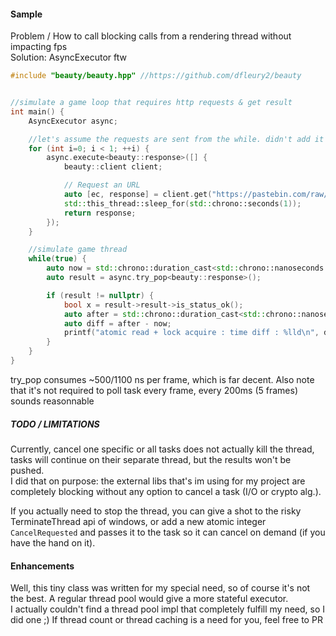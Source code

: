 #### Sample

Problem / How to call blocking calls from a rendering thread without impacting fps  
Solution: AsyncExecutor ftw

```cpp
#include "beauty/beauty.hpp" //https://github.com/dfleury2/beauty


//simulate a game loop that requires http requests & get result
int main() { 
    AsyncExecutor async;

	//let's assume the requests are sent from the while. didn't add it on purpose for benchmarking
    for (int i=0; i < 1; ++i) {
        async.execute<beauty::response>([] {
            beauty::client client;

            // Request an URL
            auto [ec, response] = client.get("https://pastebin.com/raw/Q6n031Cn");
            std::this_thread::sleep_for(std::chrono::seconds(1));
            return response;
        });
    }

	//simulate game thread
    while(true) {
        auto now = std::chrono::duration_cast<std::chrono::nanoseconds >(std::chrono::high_resolution_clock::now().time_since_epoch()).count();
        auto result = async.try_pop<beauty::response>();

        if (result != nullptr) {
            bool x = result->result->is_status_ok();
            auto after = std::chrono::duration_cast<std::chrono::nanoseconds>(std::chrono::high_resolution_clock::now().time_since_epoch()).count();
            auto diff = after - now;
            printf("atomic read + lock acquire : time diff : %lld\n", diff);
        }
    }
}
```
 
try_pop consumes ~500/1100 ns per frame, which is far decent. Also note that it's not required to poll task every frame, every 200ms (5 frames) sounds reasonnable

##### TODO / LIMITATIONS

Currently, cancel one specific or all tasks does not actually kill the thread, tasks will continue on their separate thread, but the results won't be pushed.  
I did that on purpose: the external libs that's im using for my project are completely blocking without any option to cancel a task (I/O or crypto alg.).  

If you actually need to stop the thread, you can give a shot to the risky TerminateThread api of windows, or add a new atomic integer `CancelRequested` and passes it to the task so it can cancel on demand (if you have the hand on it).

#### Enhancements

Well, this tiny class was written for my special need, so of course it's not the best. A regular thread pool would give a more stateful executor.  
I actually couldn't find a thread pool impl that completely fulfill my need, so I did one ;) 
If thread count or thread caching is a need for you, feel free to PR
